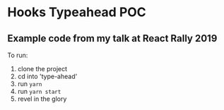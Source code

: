 # Hooks Typeahead POC

## Example code from my talk at React Rally 2019

To run:
1. clone the project
2. cd into 'type-ahead'
3. run `yarn`
4. run `yarn start`
5. revel in the glory
